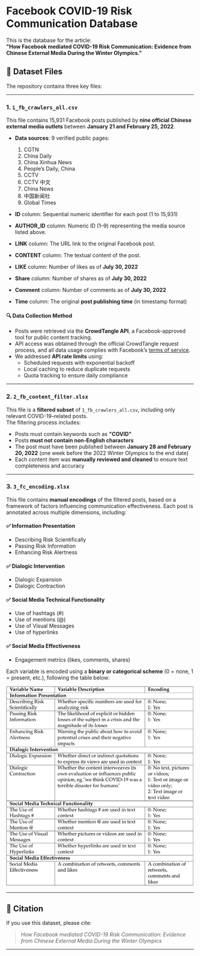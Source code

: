 # Facebook COVID-19 Risk Communication Database

This is the database for the article:  
**"How Facebook mediated COVID-19 Risk Communication: Evidence from Chinese External Media During the Winter Olympics."**

## 📁 Dataset Files

The repository contains three key files:

---

### 1. `1_fb_crawlers_all.csv`

This file contains 15,931 Facebook posts published by **nine official Chinese external media outlets** between **January 21 and February 25, 2022**.

- **Data sources**: 9 verified public pages:
  1. CGTN  
  2. China Daily  
  3. China Xinhua News  
  4. People’s Daily, China  
  5. CCTV  
  6. CCTV 中文  
  7. China News  
  8. 中国新闻社  
  9. Global Times

- **ID** column: Sequential numeric identifier for each post (1 to 15,931) 

- **AUTHOR_ID** column: Numeric ID (1–9) representing the media source listed above.

- **LINK** column: The URL link to the original Facebook post.

- **CONTENT** column: The textual content of the post.

- **LIKE** column: Number of likes as of **July 30, 2022**

- **Share** column: Number of shares as of **July 30, 2022** 

- **Comment** column: Number of comments as of **July 30, 2022**

- **Time** column: The original **post publishing time** (in timestamp format)

#### 🔍 Data Collection Method

- Posts were retrieved via the **CrowdTangle API**, a Facebook-approved tool for public content tracking.
- API access was obtained through the official CrowdTangle request process, and all data usage complies with Facebook’s [terms of service](https://www.crowdtangle.com/terms/).
- We addressed **API rate limits** using:
  - Scheduled requests with exponential backoff
  - Local caching to reduce duplicate requests
  - Quota tracking to ensure daily compliance

---

### 2. `2_fb_content_filter.xlsx`

This file is a **filtered subset** of `1_fb_crawlers_all.csv`, including only relevant COVID-19–related posts.  
The filtering process includes:

- Posts must contain keywords such as **"COVID"**
- Posts **must not contain non-English characters**
- The post must have been published between **January 28 and February 20, 2022** (one week before the 2022 Winter Olympics to the end date)
- Each content item was **manually reviewed and cleaned** to ensure text completeness and accuracy

---

### 3. `3_fc_encoding.xlsx`

This file contains **manual encodings** of the filtered posts, based on a framework of factors influencing communication effectiveness. Each post is annotated across multiple dimensions, including:

#### ✅ **Information Presentation**
- Describing Risk Scientifically
- Passing Risk Information
- Enhancing Risk Alertness

#### ✅ **Dialogic Intervention**
- Dialogic Expansion
- Dialogic Contraction

#### ✅ **Social Media Technical Functionality**
- Use of hashtags (#)
- Use of mentions (@)
- Use of Visual Messages
- Use of hyperlinks

#### ✅ **Social Media Effectiveness**
- Engagement metrics (likes, comments, shares)

Each variable is encoded using a **binary or categorical scheme** (0 = none, 1 = present, etc.), following the table below:

![Encoding Table](.\encoding_scheme.png)

---

## 📄 Citation

If you use this dataset, please cite:

> *How Facebook mediated COVID-19 Risk Communication: Evidence from Chinese External Media During the Winter Olympics*

---